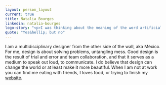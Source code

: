 ```yaml
---
layout: person_layout
current: true
title: Natalia Bourges
linkedin: natalia-bourges
logo-story: "<p>I was thinking about the meaning of the word artificial and the many ways that we are affected by &ldquo;artificial&ldquo; things in our daily life. The most evident one for me is light. Light is what defines our perception of any given thing. If light refracts by going through an object, it changes the way we perceive that object.</p><p>As a designer, one of my favorite things is typography. I keep being amused by how you can change a text by playing with the size or weight of a font. By experimenting with several ways of manipulating typography using light, I came across our beloved scanner (or the elephant in the room). As for the font, I used my first type crush, <em>Knockout</em>- designed by the <a href=\"https://www.fastcodesign.com/3036423/type-stars-jonathan-hoefler-and-tobias-frere-jones-settle-their-bitter-lawsuit\">Kardashians of type</a> Jonathan Hoefler and Tobias Frere&#8209;Jones.</p>"
quote: "Yes&hellip; but no"
---
```


I am a multidisciplinary designer from the other side of the wall, aka México. For me, design is about solving problems, untangling mess. Good design is the result of trial and error and team collaboration, and that it serves as a medium to speak out loud, to communicate. I do believe that design can change the world or at least make it more beautiful. When I am not at work you can find me eating with friends, I loves food, or trying to finish my [website](http://www.bananats.com/).
